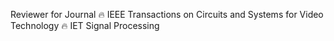 Reviewer for Journal
🔥 IEEE Transactions on Circuits and Systems for Video Technology
🔥 IET Signal Processing
